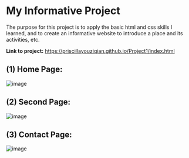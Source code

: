 # My Informative Project

The purpose for this project is to apply the basic html and css skills I learned, and to create an informative website to introduce a place and its activities, etc.

**Link to project:** https://priscillayouziqian.github.io/Project1/index.html

## (1) Home Page:
![image](https://user-images.githubusercontent.com/79026729/166124409-c5504ea4-1de5-432e-b16b-eab113031922.png)
## (2) Second Page:
![image](https://user-images.githubusercontent.com/79026729/166124415-ee3cd199-b093-4647-a367-b53fec027a38.png)
## (3) Contact Page:
![image](https://user-images.githubusercontent.com/79026729/166124427-00b5a4bc-3cc0-4d87-bec4-291ed915cd52.png)

